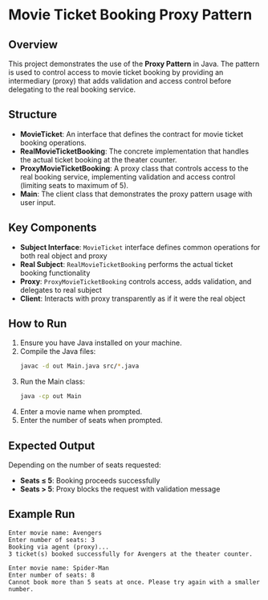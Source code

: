 # Movie Ticket Booking Proxy Pattern

## Overview
This project demonstrates the use of the **Proxy Pattern** in Java. The pattern is used to control access to movie ticket booking by providing an intermediary (proxy) that adds validation and access control before delegating to the real booking service.

## Structure
- **MovieTicket**: An interface that defines the contract for movie ticket booking operations.
- **RealMovieTicketBooking**: The concrete implementation that handles the actual ticket booking at the theater counter.
- **ProxyMovieTicketBooking**: A proxy class that controls access to the real booking service, implementing validation and access control (limiting seats to maximum of 5).
- **Main**: The client class that demonstrates the proxy pattern usage with user input.

## Key Components
- **Subject Interface**: `MovieTicket` interface defines common operations for both real object and proxy
- **Real Subject**: `RealMovieTicketBooking` performs the actual ticket booking functionality
- **Proxy**: `ProxyMovieTicketBooking` controls access, adds validation, and delegates to real subject
- **Client**: Interacts with proxy transparently as if it were the real object

## How to Run
1. Ensure you have Java installed on your machine.
2. Compile the Java files: 
   ```bash
   javac -d out Main.java src/*.java
   ```
3. Run the Main class:
   ```bash
   java -cp out Main
   ```
4. Enter a movie name when prompted.
5. Enter the number of seats when prompted.

## Expected Output
Depending on the number of seats requested:
- **Seats ≤ 5**: Booking proceeds successfully
- **Seats > 5**: Proxy blocks the request with validation message

## Example Run
```
Enter movie name: Avengers
Enter number of seats: 3
Booking via agent (proxy)...
3 ticket(s) booked successfully for Avengers at the theater counter.
```

```
Enter movie name: Spider-Man  
Enter number of seats: 8
Cannot book more than 5 seats at once. Please try again with a smaller number.
```